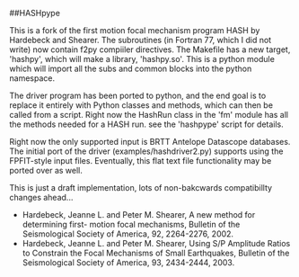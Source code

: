 ##HASHpype

This is a fork of the first motion focal mechanism program HASH by Hardebeck and Shearer. The subroutines (in Fortran 77, which I did not write) now contain f2py compiiler directives. The Makefile has a new target, 'hashpy', which will make a library, 'hashpy.so'. This is a python module which will import all the subs and common blocks into the python namespace.

The driver program has been ported to python, and the end goal is to replace it entirely with Python classes and methods, which can then be called from a script. Right now the HashRun class in the 'fm' module has all the methods needed for a HASH run. see the 'hashpype' script for details.

Right now the only supported input is BRTT Antelope Datascope databases. The initial port of the driver (examples/hashdriver2.py) supports using the FPFIT-style input files. Eventually, this flat text file functionality may be ported over as well.

This is just a draft implementation, lots of non-bakcwards compatibillty changes ahead...

* Hardebeck, Jeanne L. and Peter M. Shearer, A new method for determining first-
  motion focal mechanisms, Bulletin of the Seismological Society of America, 92,
  2264-2276, 2002.
* Hardebeck, Jeanne L. and Peter M. Shearer, Using S/P Amplitude Ratios to
  Constrain the Focal Mechanisms of Small Earthquakes, Bulletin of the
  Seismological Society of America, 93, 2434-2444, 2003.

